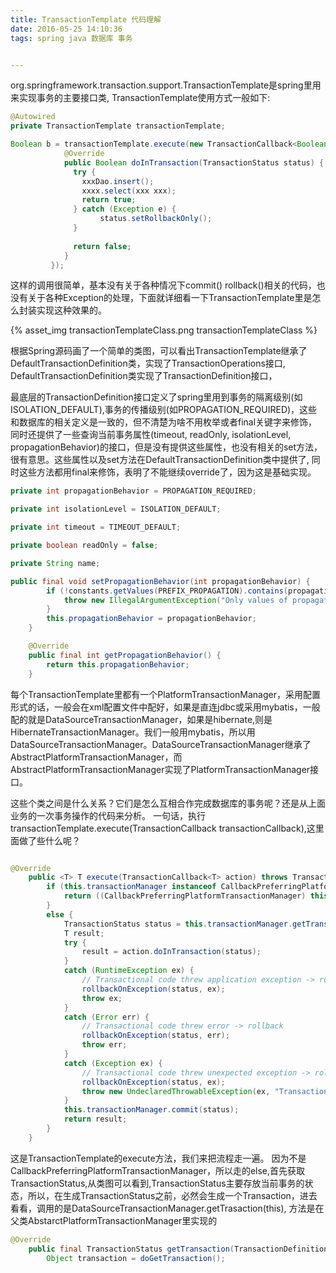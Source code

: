 ```yaml
---
title: TransactionTemplate 代码理解
date: 2016-05-25 14:10:36
tags: spring java 数据库 事务


---
```


org.springframework.transaction.support.TransactionTemplate是spring里用来实现事务的主要接口类, TransactionTemplate使用方式一般如下:
```java
@Autowired
private TransactionTemplate transactionTemplate;

Boolean b = transactionTemplate.execute(new TransactionCallback<Boolean>() {
			@Override
			public Boolean doInTransaction(TransactionStatus status) {
              try {
                xxxDao.insert();
                xxxx.select(xxx xxx);
                return true;
              } catch (Exception e) {
					status.setRollbackOnly();
			  }
              
              return false;
            }
         });
```

这样的调用很简单，基本没有关于各种情况下commit() rollback()相关的代码，也没有关于各种Exception的处理，下面就详细看一下TransactionTemplate里是怎么封装实现这种效果的。

 {% asset_img transactionTemplateClass.png transactionTemplateClass %}

根据Spring源码画了一个简单的类图，可以看出TransactionTemplate继承了DefaultTransactionDefinition类，实现了TransactionOperations接口, DefaultTransactionDefinition类实现了TransactionDefinition接口，

最底层的TransactionDefinition接口定义了spring里用到事务的隔离级别(如ISOLATION_DEFAULT),事务的传播级别(如PROPAGATION_REQUIRED)，这些和数据库的相关定义是一致的，但不清楚为啥不用枚举或者final关键字来修饰，同时还提供了一些查询当前事务属性(timeout, readOnly, isolationLevel, propagationBehavior)的接口，但是没有提供这些属性，也没有相关的set方法，很有意思。这些属性以及set方法在DefaultTransactionDefinition类中提供了, 同时这些方法都用final来修饰，表明了不能继续override了，因为这是基础实现。
```java
private int propagationBehavior = PROPAGATION_REQUIRED;

private int isolationLevel = ISOLATION_DEFAULT;

private int timeout = TIMEOUT_DEFAULT;

private boolean readOnly = false;

private String name;

public final void setPropagationBehavior(int propagationBehavior) {
		if (!constants.getValues(PREFIX_PROPAGATION).contains(propagationBehavior)) {
			throw new IllegalArgumentException("Only values of propagation constants allowed");
		}
		this.propagationBehavior = propagationBehavior;
	}

	@Override
	public final int getPropagationBehavior() {
		return this.propagationBehavior;
	}
```
每个TransactionTemplate里都有一个PlatformTransactionManager，采用配置形式的话，一般会在xml配置文件中配好，如果是直连jdbc或采用mybatis，一般配的就是DataSourceTransactionManager，如果是hibernate,则是HibernateTransactionManager。我们一般用mybatis，所以用DataSourceTransactionManager。DataSourceTransactionManager继承了AbstractPlatformTransactionManager，而AbstractPlatformTransactionManager实现了PlatformTransactionManager接口。

这些个类之间是什么关系？它们是怎么互相合作完成数据库的事务呢？还是从上面业务的一次事务操作的代码来分析。
一句话，执行transactionTemplate.execute(TransactionCallback transactionCallback),这里面做了些什么呢？

```java

@Override
	public <T> T execute(TransactionCallback<T> action) throws TransactionException {
		if (this.transactionManager instanceof CallbackPreferringPlatformTransactionManager) {
			return ((CallbackPreferringPlatformTransactionManager) this.transactionManager).execute(this, action);
		}
		else {
			TransactionStatus status = this.transactionManager.getTransaction(this);
			T result;
			try {
				result = action.doInTransaction(status);
			}
			catch (RuntimeException ex) {
				// Transactional code threw application exception -> rollback
				rollbackOnException(status, ex);
				throw ex;
			}
			catch (Error err) {
				// Transactional code threw error -> rollback
				rollbackOnException(status, err);
				throw err;
			}
			catch (Exception ex) {
				// Transactional code threw unexpected exception -> rollback
				rollbackOnException(status, ex);
				throw new UndeclaredThrowableException(ex, "TransactionCallback threw undeclared checked exception");
			}
			this.transactionManager.commit(status);
			return result;
		}
	}
```

这是TransactionTemplate的execute方法，我们来把流程走一遍。
因为不是CallbackPreferringPlatformTransactionManager，所以走的else,首先获取TransactionStatus,从类图可以看到,TransactionStatus主要存放当前事务的状态，所以，在生成TransactionStatus之前，必然会生成一个Transaction，进去看看，调用的是DataSourceTransactionManager.getTrasaction(this), 方法是在父类AbstarctPlatformTransactionManager里实现的
```java
@Override
	public final TransactionStatus getTransaction(TransactionDefinition definition) throws TransactionException {
		Object transaction = doGetTransaction();
```





